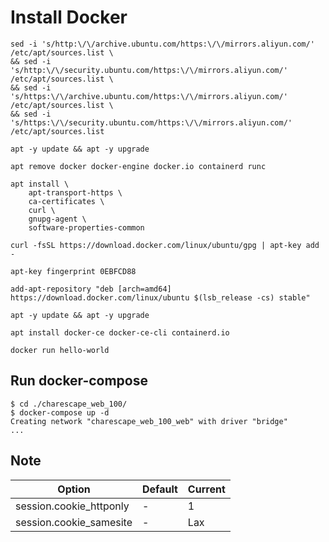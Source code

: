 # Install Docker
```
sed -i 's/http:\/\/archive.ubuntu.com/https:\/\/mirrors.aliyun.com/' /etc/apt/sources.list \
&& sed -i 's/http:\/\/security.ubuntu.com/https:\/\/mirrors.aliyun.com/' /etc/apt/sources.list \
&& sed -i 's/https:\/\/archive.ubuntu.com/https:\/\/mirrors.aliyun.com/' /etc/apt/sources.list \
&& sed -i 's/https:\/\/security.ubuntu.com/https:\/\/mirrors.aliyun.com/' /etc/apt/sources.list

apt -y update && apt -y upgrade

apt remove docker docker-engine docker.io containerd runc

apt install \
    apt-transport-https \
    ca-certificates \
    curl \
    gnupg-agent \
    software-properties-common

curl -fsSL https://download.docker.com/linux/ubuntu/gpg | apt-key add -

apt-key fingerprint 0EBFCD88

add-apt-repository "deb [arch=amd64] https://download.docker.com/linux/ubuntu $(lsb_release -cs) stable"

apt -y update && apt -y upgrade

apt install docker-ce docker-ce-cli containerd.io

docker run hello-world
```

Run docker-compose
-------------
```
$ cd ./charescape_web_100/
$ docker-compose up -d
Creating network "charescape_web_100_web" with driver "bridge"
...
```

Note
-------------
| Option | Default | Current
| --- | --- | ---
| session.cookie_httponly | - | 1
| session.cookie_samesite | - | Lax
